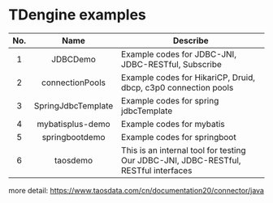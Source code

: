 # TDengine examples

| No.  |        Name        | Describe                                                     |
| :--: | :----------------: | ------------------------------------------------------------ |
|  1   |      JDBCDemo      | Example codes for JDBC-JNI, JDBC-RESTful, Subscribe          |
|  2   |  connectionPools   | Example codes for HikariCP, Druid, dbcp, c3p0 connection pools |
|  3   | SpringJdbcTemplate | Example codes for spring jdbcTemplate                        |
|  4   |  mybatisplus-demo  | Example codes for mybatis                                    |
|  5   |   springbootdemo   | Example codes for springboot                                 |
|  6   |      taosdemo      | This is an internal tool for testing Our JDBC-JNI, JDBC-RESTful, RESTful interfaces |


more detail: https://www.taosdata.com/cn/documentation20/connector/java
